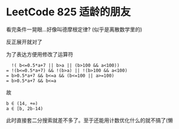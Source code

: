 # LeetCode 825 适龄的朋友

看完条件一晃眼...好像叫德摩根定律? (似乎是离散数学里的)

反正展开就对了

为了表达方便用修改了运算符

```
  !( b<=0.5*a+7 || b>a || (b>100 && a<100)) 
= !(b<=0.5*a+7) && !(b>a) || !(b>100 && a<100)
= b>0.5*a+7 && b<=a && (b<=100 || a>=100)
= b>0.5*a+7 && b<=a
```

故

```
b ∈ (14, +∞)
a ∈ [b, 2b-14)
```

此时直接套二分搜索就差不多了。至于还能用计数优化什么的就不搞了(懒
